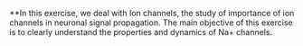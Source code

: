 **In this exercise, we deal with Ion channels, the study of importance of ion channels in neuronal signal propagation. The main objective of this exercise is to clearly understand the properties and dynamics of Na+ channels.
